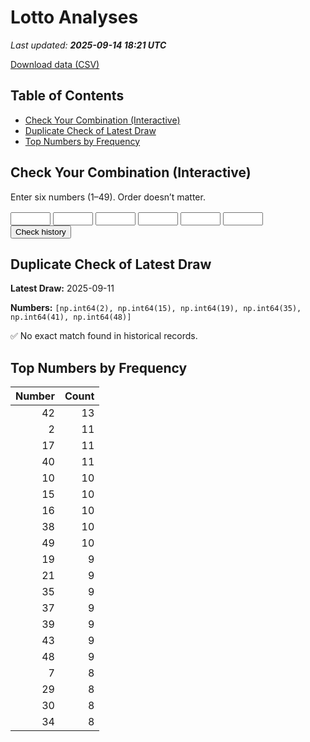 # Lotto Analyses

_Last updated: **2025-09-14 18:21 UTC**_

[Download data (CSV)](./assets/sgtoto.csv)

## Table of Contents
- [Check Your Combination (Interactive)](#check-your-combination-(interactive))
- [Duplicate Check of Latest Draw](#duplicate-check-of-latest-draw)
- [Top Numbers by Frequency](#top-numbers-by-frequency)


## Check Your Combination (Interactive)

Enter six numbers (1–49). Order doesn’t matter.

<div id="combo-lookup" style="margin: 1rem 0;">
  <input id="n1" type="number" min="1" max="49" style="width:4rem;"> 
  <input id="n2" type="number" min="1" max="49" style="width:4rem;">
  <input id="n3" type="number" min="1" max="49" style="width:4rem;">
  <input id="n4" type="number" min="1" max="49" style="width:4rem;">
  <input id="n5" type="number" min="1" max="49" style="width:4rem;">
  <input id="n6" type="number" min="1" max="49" style="width:4rem;">
  <button id="lookup-btn">Check history</button>
  <div id="lookup-result" style="margin-top:0.5rem;font-weight:600;"></div>
</div>

<script src="./assets/lookup.js"></script>

## Duplicate Check of Latest Draw

**Latest Draw:** 2025-09-11

**Numbers:** `[np.int64(2), np.int64(15), np.int64(19), np.int64(35), np.int64(41), np.int64(48)]`

✅ No exact match found in historical records.

## Top Numbers by Frequency

| Number | Count |
|---:|---:|
| 42 | 13 |
| 2 | 11 |
| 17 | 11 |
| 40 | 11 |
| 10 | 10 |
| 15 | 10 |
| 16 | 10 |
| 38 | 10 |
| 49 | 10 |
| 19 | 9 |
| 21 | 9 |
| 35 | 9 |
| 37 | 9 |
| 39 | 9 |
| 43 | 9 |
| 48 | 9 |
| 7 | 8 |
| 29 | 8 |
| 30 | 8 |
| 34 | 8 |
